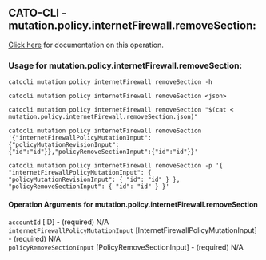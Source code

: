 
## CATO-CLI - mutation.policy.internetFirewall.removeSection:
[Click here](https://api.catonetworks.com/documentation/#mutation-mutation.policy.internetFirewall.removeSection) for documentation on this operation.

### Usage for mutation.policy.internetFirewall.removeSection:

`catocli mutation policy internetFirewall removeSection -h`

`catocli mutation policy internetFirewall removeSection <json>`

`catocli mutation policy internetFirewall removeSection "$(cat < mutation.policy.internetFirewall.removeSection.json)"`

`catocli mutation policy internetFirewall removeSection '{"internetFirewallPolicyMutationInput":{"policyMutationRevisionInput":{"id":"id"}},"policyRemoveSectionInput":{"id":"id"}}'`

`catocli mutation policy internetFirewall removeSection -p '{
    "internetFirewallPolicyMutationInput": {
        "policyMutationRevisionInput": {
            "id": "id"
        }
    },
    "policyRemoveSectionInput": {
        "id": "id"
    }
}'`


#### Operation Arguments for mutation.policy.internetFirewall.removeSection ####

`accountId` [ID] - (required) N/A    
`internetFirewallPolicyMutationInput` [InternetFirewallPolicyMutationInput] - (required) N/A    
`policyRemoveSectionInput` [PolicyRemoveSectionInput] - (required) N/A    

